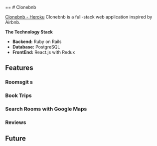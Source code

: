 == # Clonebnb

[Clonebnb - Heroku](https://clone-bnb.herokuapp.com/)
Clonebnb is a full-stack web application inspired by Airbnb.

**The Technology Stack**
* **Backend:** Ruby on Rails
* **Database:** PostgreSQL
* **FrontEnd:** React.js with Redux

## Features

### Roomsgit s

### Book Trips

### Search Rooms with Google Maps

### Reviews


## Future
